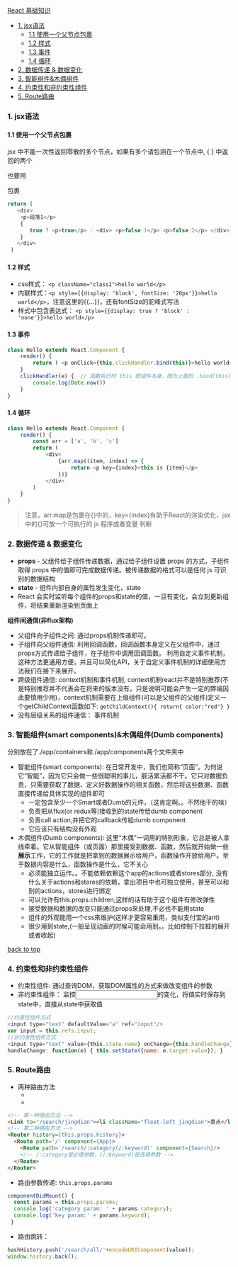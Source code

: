 [React 基础知识](#top)

- [1. jsx语法](#jsx语法)
  - [1.1 使用一个父节点包裹](#使用一个父节点包裹)
  - [1.2 样式](#样式)
  - [1.3 事件](#事件)
  - [1.4 循环](#循环)
- [2. 数据传递 & 数据变化](#数据传递)
- [3. 智能组件&木偶组件](#智能组件)
- [4. 约束性和非约束性组件](#约束性和非约束性组件)
- [5. Route路由](#Route路由)

<h3 id="jsx语法">1. jsx语法</h3>

<h4 id="使用一个父节点包裹">1.1 使用一个父节点包裹</h4>

jsx 中不能一次性返回零散的多个节点，如果有多个请包涵在一个节点中, { } 中返回的两个 <p> 也要用 <div> 包裹

```javascript
return (
   <div>
    <p>段落1</p> 
    {
       true ? <p>true</p> : <div> <p>false 1</p> <p>false 2</p> </div> 
    } 
   </div> 
 )
```

<h4 id="样式">1.2 样式</h4>

- css样式： `<p className="class1">hello world</p>`
- 内联样式：`<p style={{display: 'block', fontSize: '20px'}}>hello world</p>`，注意这里的{{...}}，还有fontSize的驼峰式写法
- 样式中包含表达式： `<p style={{display: true ? 'block' : 'none'}}>hello world</p>`

<h4 id="样式">1.3 事件</h4>

```javascript
class Hello extends React.Component {
    render() {
        return ( <p onClick={this.clickHandler.bind(this)}>hello world</p>)
    }
    clickHandler(e) {  // 函数执行时 this 即组件本身，因为上面的 .bind(this)
        console.log(Date.now())
    }
}
```

<h4 id="循环">1.4 循环</h4>

```javascript
class Hello extends React.Component {
    render() {
        const arr = ['a', 'b', 'c']
        return (
            <div>
                {arr.map((item, index) => {
                    return <p key={index}>this is {item}</p>
                })}
            </div>
        )
    }
}
```

> 注意，arr.map是包裹在{}中的，key={index}有助于React的渲染优化，jsx中的{}可放一个可执行的 js 程序或者变量
判断

<h3 id="数据传递">2. 数据传递 & 数据变化</h3>

- **props** - 父组件给子组件传递数据，通过给子组件设置 props 的方式，子组件取得 props 中的值即可完成数据传递。被传递数据的格式可以是任何 js 可识别的数据结构
- **state** - 组件内部自身的属性发生变化，state
- React 会实时监听每个组件的props和state的值，一旦有变化，会立刻更新组件，将结果重新渲染到页面上

**组件间通信(非flux架构)**

- 父组件向子组件之间: 通过props机制传递即可。
- 子组件向父组件通信: 利用回调函数，回调函数本身定义在父组件中，通过props方式传递给子组件，在子组件中调用回调函数。
利用自定义事件机制，这种方法更通用方便，并且可以简化API，关于自定义事件机制的详细使用方法我们在接下来展开。
- 跨级组件通信: context机制和事件机制, context机制react并不是特别推荐(不是特别推荐并不代表会在将来的版本没有，只是说明可能会产生一定的弊端因此要慎用少用)，context机制需要在上级组件(可以是父组件的父组件)定义一个getChildContext函数如下: `getChildContext(){ return{ color:"red"} }`
- 没有层级关系的组件通信： 事件机制

<h3 id="智能组件">3. 智能组件(smart components)&木偶组件(Dumb components)</h3>

分别放在了./app/containers和./app/components两个文件夹中

- 智能组件(smart components): 在日常开发中，我们也简称“页面”。为何说它“智能”，因为它只会做一些很聪明的事儿，脏活累活都不干。它只对数据负责，只需要获取了数据、定义好数据操作的相关函数，然后将这些数据、函数直接传递给具体实现的组件即可
  - 一定包含至少一个Smart或者Dumb的元件，（这肯定啊。。不然他干的啥）
  - 负责把从flux(or redux等)接收到的state传给dumb component
  - 负责call action,并把它的callback传給dumb component
  - 它应该只有结构没有外观
- 木偶组件(Dumb components): 这里“木偶”一词用的特别形象，它总是被人拿线牵着。它从智能组件（或页面）那里接受到数据、函数，然后就开始做一些**展示**工作，它的工作就是把拿到的数据展示给用户，函数操作开放给用户。至于数据内容是什么，函数操作是什么，它不关心
  - 必须能独立运作。。不能依赖依赖这个app的actions或者stores部分, 没有什么关于actions和stores的依赖，拿出项目中也可独立使用，甚至可以和别的actions，stores进行绑定
  - 可以允许有this.props.children,这样的话有助于这个组件有修改弹性
  - 接受数据和数据的改变只能通过props來处理,不必也不能用state
  - 组件的外观能用一个css來维护(这样才更容易重用，类似支付宝的ant)
  - 很少用到state,(一般呈现动画的时候可能会用到。。比如控制下拉框的展开或者收起)

[back to top](#top)

<h3 id="约束性和非约束性组件">4. 约束性和非约束性组件</h3>

- 约束性组件: 通过查询DOM，获取DOM属性的方式来做改变组件的参数
- 非约束性组件： 监控<input>的变化，将值实时保存到state中，直接从state中获取值

```javascript
//约束性组件方式
<input type="text" defaultValue="a" ref="input"/>
var input = this.refs.input;
//非约束性组件方式
<input type="text" value={this.state.name} onChange={this.handleChange} />
handleChange: function(e) { this.setState({name: e.target.value}); }
```

<h3 id="Route路由">5. Route路由</h3>

- 两种路由方法
  - <Link>
  - <Route>

```html
<!-- 第一种路由方法 -->
<Link to="/search/jingdian"><li className="float-left jingdian">景点</li></Link>
<!-- 第二种路由方法 -->
<Router history={this.props.history}> 
  <Route path='/' component={App}>
    <Route path='/search/:category(/:keyword)' component={Search}/>
    <!-- /:category是必填参数，(/:keyword)是选填参数 -->
  </Route> 
</Router>
```

- 路由参数传递: `this.props.params`

```javascript
componentDidMount() { 
  const params = this.props.params; 
  console.log('category param: ' + params.category);
  console.log('key param:' + params.keyword);           
 }
```

- 路由跳转： 

```javascript
hashHistory.push('/search/all/'+encodeURIComponent(value));
window.history.back();
```